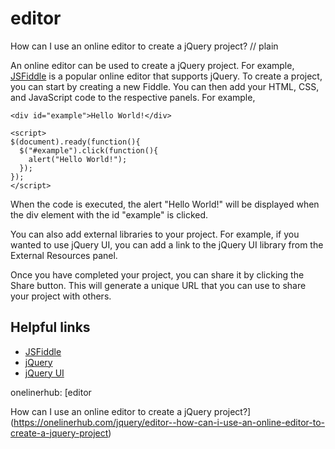 # editor

How can I use an online editor to create a jQuery project?
// plain

An online editor can be used to create a jQuery project. For example, [JSFiddle](https://jsfiddle.net/) is a popular online editor that supports jQuery. To create a project, you can start by creating a new Fiddle. You can then add your HTML, CSS, and JavaScript code to the respective panels. For example,

```
<div id="example">Hello World!</div>

<script>
$(document).ready(function(){
  $("#example").click(function(){
    alert("Hello World!");
  });
});
</script>
```

When the code is executed, the alert "Hello World!" will be displayed when the div element with the id "example" is clicked.

You can also add external libraries to your project. For example, if you wanted to use jQuery UI, you can add a link to the jQuery UI library from the External Resources panel.

Once you have completed your project, you can share it by clicking the Share button. This will generate a unique URL that you can use to share your project with others.

## Helpful links

- [JSFiddle](https://jsfiddle.net/)
- [jQuery](https://jquery.com/)
- [jQuery UI](https://jqueryui.com/)

onelinerhub: [editor

How can I use an online editor to create a jQuery project?](https://onelinerhub.com/jquery/editor--how-can-i-use-an-online-editor-to-create-a-jquery-project)